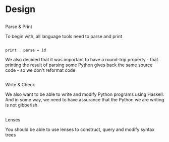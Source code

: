 # Design

##

Parse & Print

<div class="notes">
To begin with, all language tools need to parse and print
</div>

##

`print . parse = id`

<div class="notes">
We also decided that it was important to have a round-trip property - that printing the
result of parsing some Python gives back the same source code - so we don't reformat code
</div>

##

Write & Check 

<div class="notes">
We also want to be able to write and modify Python programs using Haskell. And in some way,
we need to have assurance that the Python we are writing is not gibberish.
</div>

##

Lenses

<div class="notes">
You should be able to use lenses to construct, query and modify syntax trees
</div>

